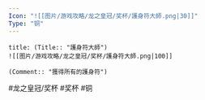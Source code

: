 ```yaml
---
Icon: "![[图片/游戏攻略/龙之皇冠/奖杯/護身符大師.png|30]]"
Type: "铜"
---
```

```ad-common-bronze-trophy
title: (Title:: "護身符大師")
![[图片/游戏攻略/龙之皇冠/奖杯/護身符大師.png|100]]

(Comment:: "獲得所有的護身符")
```

#龙之皇冠/奖杯 #奖杯 #铜
